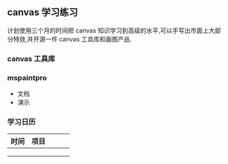 <!--
 * @Author: zulezhe
 * @Date: 2021-01-13 14:43:17
 * @LastEditors: zulezhe
 * @LastEditTime: 2021-01-13 15:32:17
 * @Description: In User Settings Edit
 * @FilePath: \canvas\README.md
-->

## canvas 学习练习

计划使用三个月的时间把 canvas 知识学习到高级的水平,可以手写出市面上大部分特效,并开源一件 canvas 工具库和画图产品.

### canvas 工具库

### mspaintpro

- 文档
- 演示

### 学习日历

| 时间 | 项目 |     |     |     |
| ---- | ---- | --- | --- | --- |
|      |      |     |     |     |
|      |      |     |     |     |
|      |      |     |     |     |
